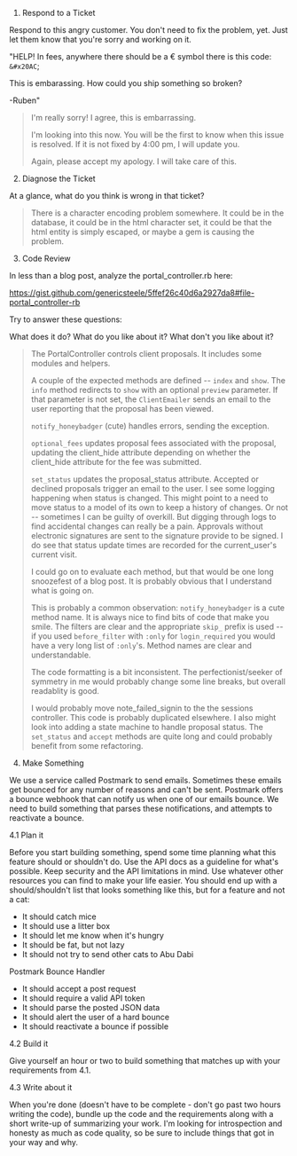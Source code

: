 1. Respond to a Ticket

Respond to this angry customer. You don't need to fix the problem, yet. Just let them know that you're sorry and working on it.

"HELP!
In fees, anywhere there should be a € symbol there is this code: `&#x20AC`;

This is embarassing. How could you ship something so broken?

-Ruben"

> I'm really sorry! I agree, this is embarrassing.
> 
> I'm looking into this now. You will be the first to know when this issue is resolved. If it is not fixed by 4:00 pm, I will update you.
> 
> Again, please accept my apology. I will take care of this.

2. Diagnose the Ticket

At a glance, what do you think is wrong in that ticket?

> There is a character encoding problem somewhere. It could be in the database, it could be in the html character set, it could be that the html entity is simply escaped, or maybe a gem is causing the problem.

3. Code Review

In less than a blog post, analyze the portal_controller.rb here:

https://gist.github.com/genericsteele/5ffef26c40d6a2927da8#file-portal_controller-rb

Try to answer these questions:

What does it do?
What do you like about it?
What don't you like about it?

> The PortalController controls client proposals. It includes some modules and helpers.
> 
> A couple of the expected methods are defined -- `index` and `show`. The `info` method redirects to `show` with an optional `preview` parameter. If that parameter is not set, the `ClientEmailer` sends an email to the user reporting that the proposal has been viewed.
> 
> `notify_honeybadger` (cute) handles errors, sending the exception.
> 
> `optional_fees` updates proposal fees associated with the proposal, updating the client_hide attribute depending on whether the client_hide attribute for the fee was submitted. 
> 
> `set_status` updates the proposal_status attribute. Accepted or declined proposals trigger an email to the user. I see some logging happening when status is changed. This might point to a need to move status to a model of its own to keep a history of changes. Or not -- sometimes I can be guilty of overkill. But digging through logs to find accidental changes can really be a pain. Approvals without electronic signatures are sent to the signature provide to be signed. I do see that status update times are recorded for the current_user's current visit.
> 
> I could go on to evaluate each method, but that would be one long snoozefest of a blog post. It is probably obvious that I understand what is going on.
> 
> This is probably a common observation: `notify_honeybadger` is a cute method name. It is always nice to find bits of code that make you smile. The filters are clear and the appropriate `skip_` prefix is used -- if you used `before_filter` with `:only` for `login_required` you would have a very long list of `:only`'s. Method names are clear and understandable.
> 
> The code formatting is a bit inconsistent. The perfectionist/seeker of symmetry in me would probably change some line breaks, but overall readablity is good. 
> 
> I would probably move note_failed_signin to the the sessions controller. This code is probably duplicated elsewhere. I also might look into adding a state machine to handle proposal status. The `set_status` and `accept` methods are quite long and could probably benefit from some refactoring.

4. Make Something

We use a service called Postmark to send emails. Sometimes these emails get bounced for any number of reasons and can't be sent. Postmark offers a bounce webhook that can notify us when one of our emails bounce. We need to build something that parses these notifications, and attempts to reactivate a bounce.

4.1 Plan it

Before you start building something, spend some time planning what this feature should or shouldn't do. Use the API docs as a guideline for what's possible. Keep security and the API limitations in mind. Use whatever other resources you can find to make your life easier. You should end up with a should/shouldn't list that looks something like this, but for a feature and not a cat:

* It should catch mice
* It should use a litter box
* It should let me know when it's hungry
* It should be fat, but not lazy
* It should not try to send other cats to Abu Dabi

Postmark Bounce Handler

* It should accept a post request
* It should require a valid API token
* It should parse the posted JSON data
* It should alert the user of a hard bounce
* It should reactivate a bounce if possible

4.2 Build it

Give yourself an hour or two to build something that matches up with your requirements from 4.1.

4.3 Write about it

When you're done (doesn't have to be complete - don't go past two hours writing the code), bundle up the code and the requirements along with a short write-up of summarizing your work. I'm looking for introspection and honesty as much as code quality, so be sure to include things that got in your way and why.
